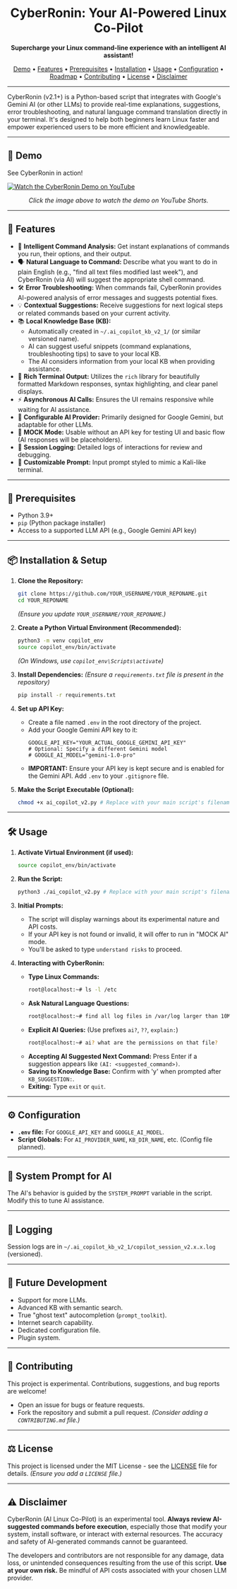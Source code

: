<div align="center">
  <!-- Replace placeholder_logo.png with your actual logo if you have one -->
  <!-- <img src="placeholder_logo.png" alt="CyberRonin Logo" width="150"/> -->
  <h1>CyberRonin: Your AI-Powered Linux Co-Pilot</h1>
  <p>
    <strong>Supercharge your Linux command-line experience with an intelligent AI assistant!</strong>
  </p>
  <p>
    <a href="#-demo">Demo</a> •
    <a href="#features">Features</a> •
    <a href="#prerequisites">Prerequisites</a> •
    <a href="#installation--setup">Installation</a> •
    <a href="#usage">Usage</a> •
    <a href="#configuration">Configuration</a> •
    <a href="#future-development">Roadmap</a> •
    <a href="#contributing">Contributing</a> •
    <a href="#license">License</a> •
    <a href="#disclaimer">Disclaimer</a>
  </p>
  <!-- Optional Badges:
  <p>
    <img src="https://img.shields.io/badge/Python-3.9+-blue.svg" alt="Python 3.9+">
    <img src="https://img.shields.io/badge/License-MIT-green.svg" alt="License: MIT">
    <img src="https://img.shields.io/github/stars/YOUR_USERNAME/YOUR_REPONAME?style=social" alt="GitHub Stars">
  </p>
  -->
</div>

---

CyberRonin (v2.1+) is a Python-based script that integrates with Google's Gemini AI (or other LLMs) to provide real-time explanations, suggestions, error troubleshooting, and natural language command translation directly in your terminal. It's designed to help both beginners learn Linux faster and empower experienced users to be more efficient and knowledgeable.

---

## 🎥 Demo

See CyberRonin in action!

[![Watch the CyberRonin Demo on YouTube](https://img.youtube.com/vi/C1ecfb2Xyzg/hqdefault.jpg)](https://youtube.com/shorts/C1ecfb2Xyzg?si=GUOG5Sxie45Vo7UX)
<p align="center"><em>Click the image above to watch the demo on YouTube Shorts.</em></p>

---

## 🚀 Features

*   🧠 **Intelligent Command Analysis:** Get instant explanations of commands you run, their options, and their output.
*   🗣️ **Natural Language to Command:** Describe what you want to do in plain English (e.g., "find all text files modified last week"), and CyberRonin (via AI) will suggest the appropriate shell command.
*   🛠️ **Error Troubleshooting:** When commands fail, CyberRonin provides AI-powered analysis of error messages and suggests potential fixes.
*   💡 **Contextual Suggestions:** Receive suggestions for next logical steps or related commands based on your current activity.
*   📚 **Local Knowledge Base (KB):**
    *   Automatically created in `~/.ai_copilot_kb_v2_1/` (or similar versioned name).
    *   AI can suggest useful snippets (command explanations, troubleshooting tips) to save to your local KB.
    *   The AI considers information from your local KB when providing assistance.
*   💅 **Rich Terminal Output:** Utilizes the `rich` library for beautifully formatted Markdown responses, syntax highlighting, and clear panel displays.
*   ⚡ **Asynchronous AI Calls:** Ensures the UI remains responsive while waiting for AI assistance.
*   🔧 **Configurable AI Provider:** Primarily designed for Google Gemini, but adaptable for other LLMs.
*   👻 **MOCK Mode:** Usable without an API key for testing UI and basic flow (AI responses will be placeholders).
*   📜 **Session Logging:** Detailed logs of interactions for review and debugging.
*   🎨 **Customizable Prompt:** Input prompt styled to mimic a Kali-like terminal.

---

## 🧰 Prerequisites

*   Python 3.9+
*   `pip` (Python package installer)
*   Access to a supported LLM API (e.g., Google Gemini API key)

---

## 📦 Installation & Setup

1.  **Clone the Repository:**
    ```bash
    git clone https://github.com/YOUR_USERNAME/YOUR_REPONAME.git 
    cd YOUR_REPONAME
    ```
    *(Ensure you update `YOUR_USERNAME/YOUR_REPONAME`.)*

2.  **Create a Python Virtual Environment (Recommended):**
    ```bash
    python3 -m venv copilot_env
    source copilot_env/bin/activate
    ```
    *(On Windows, use `copilot_env\Scripts\activate`)*

3.  **Install Dependencies:**
    *(Ensure a `requirements.txt` file is present in the repository)*
    ```bash
    pip install -r requirements.txt 
    ```

4.  **Set up API Key:**
    *   Create a file named `.env` in the root directory of the project.
    *   Add your Google Gemini API key to it:
        ```env
        GOOGLE_API_KEY="YOUR_ACTUAL_GOOGLE_GEMINI_API_KEY"
        # Optional: Specify a different Gemini model
        # GOOGLE_AI_MODEL="gemini-1.0-pro"
        ```
    *   **IMPORTANT:** Ensure your API key is kept secure and is enabled for the Gemini API. Add `.env` to your `.gitignore` file.

5.  **Make the Script Executable (Optional):**
    ```bash
    chmod +x ai_copilot_v2.py # Replace with your main script's filename
    ```

---

## 🛠️ Usage

1.  **Activate Virtual Environment (if used):**
    ```bash
    source copilot_env/bin/activate
    ```

2.  **Run the Script:**
    ```bash
    python3 ./ai_copilot_v2.py # Replace with your main script's filename
    ```

3.  **Initial Prompts:**
    *   The script will display warnings about its experimental nature and API costs.
    *   If your API key is not found or invalid, it will offer to run in "MOCK AI" mode.
    *   You'll be asked to type `understand risks` to proceed.

4.  **Interacting with CyberRonin:**
    *   **Type Linux Commands:**
        ```bash
        root@localhost:~# ls -l /etc
        ```
    *   **Ask Natural Language Questions:**
        ```bash
        root@localhost:~# find all log files in /var/log larger than 10MB
        ```
    *   **Explicit AI Queries:** (Use prefixes `ai?`, `??`, `explain:`)
        ```bash
        root@localhost:~# ai? what are the permissions on that file?
        ```
    *   **Accepting AI Suggested Next Command:** Press Enter if a suggestion appears like `(AI: <suggested_command>)`.
    *   **Saving to Knowledge Base:** Confirm with 'y' when prompted after `KB_SUGGESTION:`.
    *   **Exiting:** Type `exit` or `quit`.

---

## ⚙️ Configuration

*   **`.env` file:** For `GOOGLE_API_KEY` and `GOOGLE_AI_MODEL`.
*   **Script Globals:** For `AI_PROVIDER_NAME`, `KB_DIR_NAME`, etc. (Config file planned).

---

## 🧠 System Prompt for AI

The AI's behavior is guided by the `SYSTEM_PROMPT` variable in the script. Modify this to tune AI assistance.

---

## 📝 Logging

Session logs are in `~/.ai_copilot_kb_v2_1/copilot_session_v2.x.x.log` (versioned).

---

## 🔮 Future Development

*   Support for more LLMs.
*   Advanced KB with semantic search.
*   True "ghost text" autocompletion (`prompt_toolkit`).
*   Internet search capability.
*   Dedicated configuration file.
*   Plugin system.

---

## 🤝 Contributing

This project is experimental. Contributions, suggestions, and bug reports are welcome!
*   Open an issue for bugs or feature requests.
*   Fork the repository and submit a pull request.
*(Consider adding a `CONTRIBUTING.md` file.)*

---

## ⚖️ License

This project is licensed under the MIT License - see the [LICENSE](LICENSE) file for details.
*(Ensure you add a `LICENSE` file.)*

---

## ⚠️ Disclaimer

CyberRonin (AI Linux Co-Pilot) is an experimental tool. **Always review AI-suggested commands before execution**, especially those that modify your system, install software, or interact with external resources. The accuracy and safety of AI-generated commands cannot be guaranteed.

The developers and contributors are not responsible for any damage, data loss, or unintended consequences resulting from the use of this script. **Use at your own risk.** Be mindful of API costs associated with your chosen LLM provider.